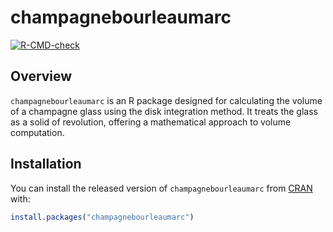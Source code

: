 # champagnebourleaumarc

<!-- badges: start -->
[![R-CMD-check](https://github.com/ptds2023/champagnebourleaumarc/workflows/R-CMD-check/badge.svg)](https://github.com/ptds2023/champagnebourleaumarc/actions)
<!-- badges: end -->

## Overview
`champagnebourleaumarc` is an R package designed for calculating the volume of a champagne glass using the disk integration method. It treats the glass as a solid of revolution, offering a mathematical approach to volume computation.

## Installation
You can install the released version of `champagnebourleaumarc` from [CRAN](https://CRAN.R-project.org) with:

```r
install.packages("champagnebourleaumarc")
